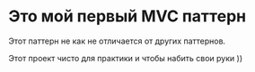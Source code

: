 # Это мой первый MVC паттерн
<p>Этот паттерн не как не отличается от других паттернов.</p>
<p>Этот проект чисто для практики и чтобы набить свои руки ))</p>